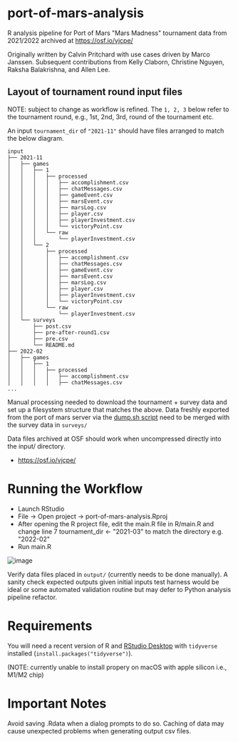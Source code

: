 # port-of-mars-analysis

R analysis pipeline for Port of Mars "Mars Madness" tournament data from 2021/2022 archived at https://osf.io/vjcpe/

Originally written by Calvin Pritchard with use cases driven by Marco Janssen. Subsequent contributions from Kelly Claborn, Christine Nguyen, Raksha Balakrishna, and Allen Lee.

## Layout of tournament round input files

NOTE: subject to change as workflow is refined. The `1, 2, 3` below refer to the tournament round, e.g., 1st, 2nd, 3rd, round of the tournament etc.

An input `tournament_dir` of `"2021-11"` should have files arranged to match the below diagram.

```
input                          
├── 2021-11                   
│   ├── games                           
│   │   ├── 1                       
│   │   │   ├── processed
│   │   │   │   ├── accomplishment.csv  
│   │   │   │   ├── chatMessages.csv
│   │   │   │   ├── gameEvent.csv
│   │   │   │   ├── marsEvent.csv     
│   │   │   │   ├── marsLog.csv     
│   │   │   │   ├── player.csv   
│   │   │   │   ├── playerInvestment.csv
│   │   │   │   └── victoryPoint.csv
│   │   │   └── raw           
│   │   │       └── playerInvestment.csv
│   │   └── 2                       
│   │       ├── processed
│   │       │   ├── accomplishment.csv  
│   │       │   ├── chatMessages.csv
│   │       │   ├── gameEvent.csv
│   │       │   ├── marsEvent.csv     
│   │       │   ├── marsLog.csv     
│   │       │   ├── player.csv   
│   │       │   ├── playerInvestment.csv
│   │       │   └── victoryPoint.csv
│   │       └── raw           
│   │           └── playerInvestment.csv
│   └── surveys                     
│       ├── post.csv
│       ├── pre-after-round1.csv        
│       ├── pre.csv
│       └── README.md
├── 2022-02                     
│   ├── games      
│   │   ├── 1
│   │   │   ├── processed
│   │   │   │   ├── accomplishment.csv
│   │   │   │   ├── chatMessages.csv
...
```


Manual processing needed to download the tournament + survey data and set up a filesystem structure that matches the above. Data freshly exported from the port of mars server via the [dump.sh script](https://github.com/virtualcommons/port-of-mars/blob/34cc5223353c7966a348ad638cac1e3fedb224bc/dump.sh) need to be merged with the survey data in `surveys/`

Data files archived at OSF should work when uncompressed directly into the input/ directory.

- https://osf.io/vjcpe/

# Running the Workflow

- Launch RStudio
- File -> Open project -> port-of-mars-analysis.Rproj
- After opening the R project file, edit the main.R file in R/main.R and change line 7 tournament_dir <- "2021-03" to match the directory e.g. "2022-02"
- Run main.R

![image](https://user-images.githubusercontent.com/8737685/146257780-1163d160-8348-4009-85bb-f91910ca1f5f.png)

Verify data files placed in `output/` (currently needs to be done manually). A sanity check expected outputs given initial inputs test harness would be ideal or some automated validation routine but may defer to Python analysis pipeline refactor.

# Requirements

You will need a recent version of R and [RStudio Desktop](https://posit.co/download/rstudio-desktop/) with `tidyverse` installed (`install.packages("tidyverse")`).

(NOTE: currently unable to install propery on macOS with apple silicon i.e., M1/M2 chip)

# Important Notes

Avoid saving .Rdata when a dialog prompts to do so. Caching of data may cause unexpected problems when generating output csv files.
